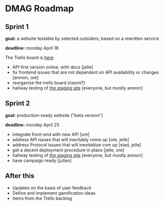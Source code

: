 # DMAG Roadmap


## Sprint 1 


**goal:** a website testable by selected outsiders, based on a rewritten service

**deadline:** monday April 18

The Trello board is [here](https://trello.com/b/hj9QXDVt/dmagazine)

* API first version online, with docs [jelle]
* fix frontend issues that are not dependent on API availability or changes [amnon, ore]
* reorganize the trello board (naomi?)
* hallway testing of [the staging site](http://dmagbeta.backfeed.cc/) [everyone, but mostly amnon]


## Sprint 2

**goal:** production-ready website ("beta version")

**deadline:** monday April 25 

* integrate front-end with new API [ore]
* address API issues that will inevitably come up [ore, jelle]
* address Protocol issues that will inevitablye com up [elad, jelle]
* get a decent deployment procedure in place [jelle, ore]
* hallway testing of [the staging site](http://dmagbeta.backfeed.cc/) [everyone, but mostly amnon]
* have campaign ready [julian]

## After this

* Updates on the basis of user feedback 
* Define and implement gamification ideas 
* Items from the Trello backlog